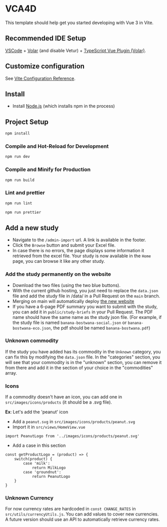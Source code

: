 # VCA4D

This template should help get you started developing with Vue 3 in Vite.

## Recommended IDE Setup

[VSCode](https://code.visualstudio.com/) + [Volar](https://marketplace.visualstudio.com/items?itemName=Vue.volar) (and disable Vetur) + [TypeScript Vue Plugin (Volar)](https://marketplace.visualstudio.com/items?itemName=Vue.vscode-typescript-vue-plugin).

## Customize configuration

See [Vite Configuration Reference](https://vitejs.dev/config/).

## Install

- Install [Node.js](https://nodejs.org/en/) (which installs npm in the process)

## Project Setup

```sh
npm install
```

### Compile and Hot-Reload for Development

```sh
npm run dev
```

### Compile and Minify for Production

```sh
npm run build
```

### Lint and prettier

```sh
npm run lint

npm run prettier
```

## Add a new study
- Navigate to the `/admin-import` url. A link is available in the footer.
- Click the `Browse` button and submit your Excel file.
- In case there is no errors, the page displays some information it retrieved from the excel file. Your study is now available in the `Home` page, you can browse it like any other study.

### Add the study permanently on the website
- Download the two files (using the two blue buttons).
- With the current github hosting, you just need to replace the `data.json` file and add the study file in /data/ in a Pull Request on the `main` branch.
- Merging on main will automatically deploy [the new website](https://leonarf.github.io/VCA4D/dist/)
- If you have a 6-page PDF summary you want to submit with the study, you can add it in `public/study-briefs` in your Pull Request. The PDF name should have the same name as the study json file. (For example, if the study file is named `banana-bostwana-social.json` or `banana-bostwana-eco.json`, the pdf should be named `banana-bostwana.pdf`)

### Unknown commodity
If the study you have added has its commodity in the `Unknown` category, you can fix this by modifying the `data.json` file.
In the "categories" section, you will see that your commodity is in the "unknown" section, you can remove it from there and add it in the section of your choice in the "commodities" array.
### Icons
If a commodity doesn't have an icon, you can add one in `src/images/icons/products` (it should be a .svg file).

**Ex**: Let's add the 'peanut' icon
- Add a `peanut.svg` in `src/images/icons/products/peanut.svg`
- Import it in `src/views/HomeView.vue`
```
import PeanutLogo from '../images/icons/products/peanut.svg'
```
- Add a case in this section
```
const getProductLogo = (product) => {
    switch(product) {
        case 'milk':
            return MilkLogo
        case 'groundnut':
            return PeanutLogo
    }
}
```
### Unknown Currency
For now currency rates are hardcoded in `const CHANGE_RATES` in `src/utils/currencyUtils.js`. You can add values to cover new currencies. A future version should use an API to automatically retrieve currency rates.
